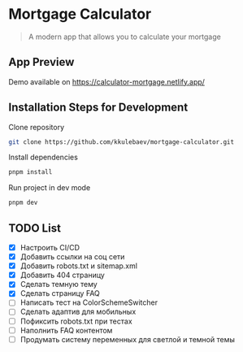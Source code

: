 # Mortgage Calculator

> A modern app that allows you to calculate your mortgage

## App Preview

Demo available on https://calculator-mortgage.netlify.app/

## Installation Steps for Development

Clone repository

```sh
git clone https://github.com/kkulebaev/mortgage-calculator.git
```

Install dependencies

```sh
pnpm install
```

Run project in dev mode

```sh
pnpm dev
```

## TODO List

- [x] Настроить CI/CD
- [x] Добавить ссылки на соц сети
- [x] Добавить robots.txt и sitemap.xml
- [x] Добавить 404 страницу
- [x] Сделать темную тему
- [x] Сделать страницу FAQ
- [ ] Написать тест на ColorSchemeSwitcher
- [ ] Сделать адаптив для мобильных
- [ ] Пофиксить robots.txt при тестах
- [ ] Наполнить FAQ контентом
- [ ] Продумать систему переменных для светлой и темной темы
